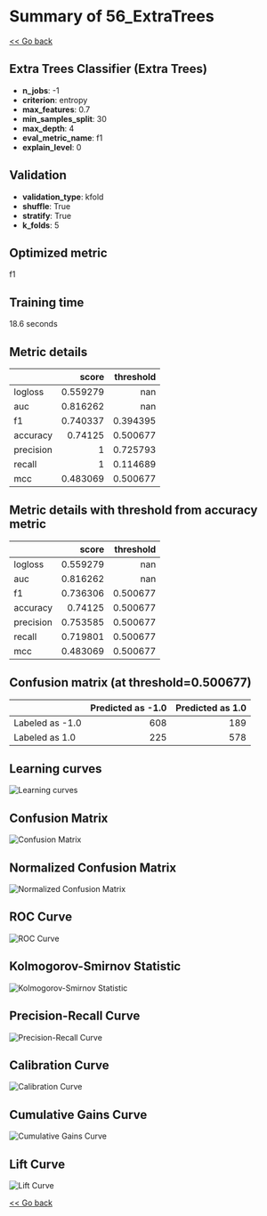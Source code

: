 # Summary of 56_ExtraTrees

[<< Go back](../README.md)


## Extra Trees Classifier (Extra Trees)
- **n_jobs**: -1
- **criterion**: entropy
- **max_features**: 0.7
- **min_samples_split**: 30
- **max_depth**: 4
- **eval_metric_name**: f1
- **explain_level**: 0

## Validation
 - **validation_type**: kfold
 - **shuffle**: True
 - **stratify**: True
 - **k_folds**: 5

## Optimized metric
f1

## Training time

18.6 seconds

## Metric details
|           |    score |   threshold |
|:----------|---------:|------------:|
| logloss   | 0.559279 |  nan        |
| auc       | 0.816262 |  nan        |
| f1        | 0.740337 |    0.394395 |
| accuracy  | 0.74125  |    0.500677 |
| precision | 1        |    0.725793 |
| recall    | 1        |    0.114689 |
| mcc       | 0.483069 |    0.500677 |


## Metric details with threshold from accuracy metric
|           |    score |   threshold |
|:----------|---------:|------------:|
| logloss   | 0.559279 |  nan        |
| auc       | 0.816262 |  nan        |
| f1        | 0.736306 |    0.500677 |
| accuracy  | 0.74125  |    0.500677 |
| precision | 0.753585 |    0.500677 |
| recall    | 0.719801 |    0.500677 |
| mcc       | 0.483069 |    0.500677 |


## Confusion matrix (at threshold=0.500677)
|                 |   Predicted as -1.0 |   Predicted as 1.0 |
|:----------------|--------------------:|-------------------:|
| Labeled as -1.0 |                 608 |                189 |
| Labeled as 1.0  |                 225 |                578 |

## Learning curves
![Learning curves](learning_curves.png)
## Confusion Matrix

![Confusion Matrix](confusion_matrix.png)


## Normalized Confusion Matrix

![Normalized Confusion Matrix](confusion_matrix_normalized.png)


## ROC Curve

![ROC Curve](roc_curve.png)


## Kolmogorov-Smirnov Statistic

![Kolmogorov-Smirnov Statistic](ks_statistic.png)


## Precision-Recall Curve

![Precision-Recall Curve](precision_recall_curve.png)


## Calibration Curve

![Calibration Curve](calibration_curve_curve.png)


## Cumulative Gains Curve

![Cumulative Gains Curve](cumulative_gains_curve.png)


## Lift Curve

![Lift Curve](lift_curve.png)



[<< Go back](../README.md)
